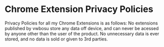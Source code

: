 # Chrome Extension Privacy Policies
Privacy Policies for all my Chrome Extensions is as follows:
No extensions published by vwbosu store any data off device, and can never be acessed by anyone other than the user of the product. No unnecessary data is ever stored, and no data is sold or given to 3rd parties.


